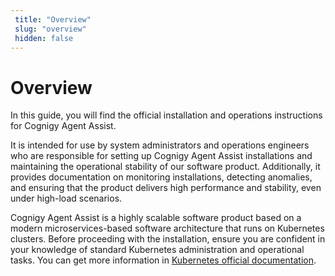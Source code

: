 ```yaml
---
 title: "Overview" 
 slug: "overview" 
 hidden: false
---
```


# Overview

In this guide, you will find the official installation and operations instructions for Cognigy Agent Assist.

It is intended for use by system administrators and operations engineers who are responsible for setting up Cognigy Agent Assist installations and maintaining the operational stability of our software product. Additionally, it provides documentation on monitoring installations, detecting anomalies, and ensuring that the product delivers high performance and stability, even under high-load scenarios.

Cognigy Agent Assist is a highly scalable software product based on a modern microservices-based software architecture that runs on Kubernetes clusters. Before proceeding with the installation, ensure you are confident in your knowledge of standard Kubernetes administration and operational tasks. You can get more information in [Kubernetes official documentation](https://kubernetes.io/).
